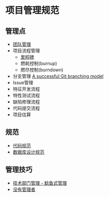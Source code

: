 # 项目管理规范

## 管理点
- [团队管理](./processes/team-roles.md)
- 项目流程管理
  - [里程碑](./processes/milestone-building-process.md)
  - 燃耗控制(burnup)
  - 燃尽控制(burndown)
- 分支管理
  [A successful Git branching model](https://nvie.com/posts/a-successful-git-branching-model/?spm=a2c4e.10696291.0.0.12aa19a4TyAf5I)
- Issue管理
- 特征开发流程
- 特性测试流程
- 缺陷修理流程
- 代码提交流程
- 项目估算

## 规范
- [代码规范](coding/coding-guidelines.md)
- [数据库设计规范](coding/database-design-guidelines.md)

## 管理技巧
- [技术部门管理 - 鲶鱼式管理](tips/catfish-management.md)
- [没有管理者](tips/no-manager.md)